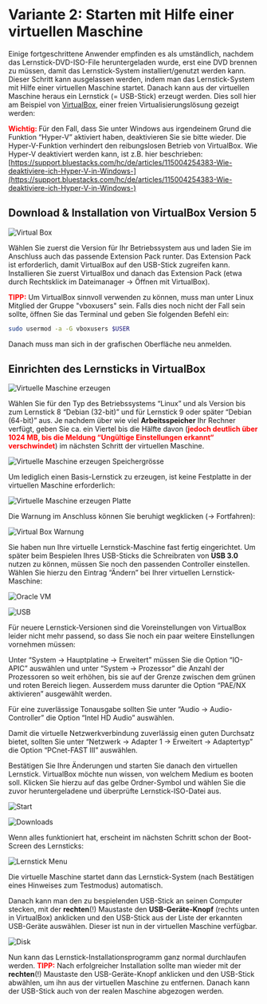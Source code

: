 # Variante 2: Starten mit Hilfe einer virtuellen Maschine
Einige fortgeschrittene Anwender empfinden es als umständlich, nachdem das Lernstick-DVD-ISO-File heruntergeladen wurde, erst eine DVD brennen zu müssen, damit das Lernstick-System installiert/genutzt werden kann. Dieser Schritt kann ausgelassen werden, indem man das Lernstick-System mit Hilfe einer virtuellen Maschine startet. Danach kann aus der virtuellen Maschine heraus ein Lernstick (= USB-Stick) erzeugt werden.
Dies soll hier am Beispiel von [VirtualBox](https://www.virtualbox.org/), einer freien Virtualisierungslösung gezeigt werden:

**<span style="color:red">Wichtig: </span>** Für den Fall, dass Sie unter Windows aus irgendeinem Grund die Funktion “Hyper-V” aktiviert haben, deaktivieren Sie sie bitte wieder. Die Hyper-V-Funktion verhindert den reibungslosen Betrieb von VirtualBox. Wie Hyper-V deaktiviert werden kann, ist z.B. hier beschrieben:
[https://support.bluestacks.com/hc/de/articles/115004254383-Wie-deaktiviere-ich-Hyper-V-in-Windows-](https://support.bluestacks.com/hc/de/articles/115004254383-Wie-deaktiviere-ich-Hyper-V-in-Windows-)


## Download & Installation von VirtualBox Version 5

![](../../assets/virtual-box.png "Virtual Box")

Wählen Sie zuerst die Version für Ihr Betriebssystem aus und laden Sie im Anschluss auch das passende Extension Pack runter. Das Extension Pack ist erforderlich, damit VirtualBox auf den USB-Stick zugreifen kann.
Installieren Sie zuerst VirtualBox und danach das Extension Pack (etwa durch Rechtsklick im Dateimanager -> Öffnen mit VirtualBox).

**<span style="color:red">TIPP:</span>** Um VirtualBox sinnvoll verwenden zu können, muss man unter Linux Mitglied der Gruppe "vboxusers" sein. Falls dies noch nicht der Fall sein sollte, öffnen Sie das Terminal und geben Sie folgenden Befehl ein:

```bash
sudo usermod -a -G vboxusers $USER 
```

Danach muss man sich in der grafischen Oberfläche neu anmelden.

## Einrichten des Lernsticks in VirtualBox

![](../../assets/virtuelle-maschine-erzeugen.png "Virtuelle Maschine erzeugen")

Wählen Sie für den Typ des Betriebssystems “Linux” und als Version bis zum Lernstick 8 “Debian (32-bit)” und für Lernstick 9 oder später “Debian (64-bit)” aus.
Je nachdem über wie viel **Arbeitsspeicher** Ihr Rechner verfügt, geben Sie ca. ein Viertel bis die Hälfte davon (**<span style="color:red">jedoch deutlich über 1024 MB, bis die Meldung “Ungültige Einstellungen erkannt“ verschwindet</span>**) im nächsten Schritt der virtuellen Maschine.

![](../../assets/Speichergrösse_virtuelle-maschine-erzeugen.png "Virtuelle Maschine erzeugen Speichergrösse")

Um lediglich einen Basis-Lernstick zu erzeugen, ist keine Festplatte in der virtuellen Maschine erforderlich:

![](../../assets/Platte_virtuelle-maschine-erzeugen.png "Virtuelle Maschine erzeugen Platte")

Die Warnung im Anschluss können Sie beruhigt wegklicken (-> Fortfahren):

![](../../assets/virtual-box-warning.png "Virtual Box Warnung")

Sie haben nun Ihre virtuelle Lernstick-Maschine fast fertig eingerichtet. 
Um später beim Bespielen Ihres USB-Sticks die Schreibraten von **USB 3.0** nutzen zu können, müssen Sie noch den passenden Controller einstellen. Wählen Sie hierzu den Eintrag “Ändern” bei Ihrer virtuellen Lernstick-Maschine:

![](../../assets/OracleVM.png "Oracle VM")

![](../../assets/USB-Controller.png "USB")

Für neuere Lernstick-Versionen sind die Voreinstellungen von VirtualBox leider nicht mehr passend, so dass Sie noch ein paar weitere Einstellungen vornehmen müssen:

Unter “System -> Hauptplatine -> Erweitert” müssen Sie die Option “IO-APIC” auswählen und unter “System -> Prozessor” die Anzahl der Prozessoren so weit erhöhen, bis sie auf der Grenze zwischen dem grünen und roten Bereich liegen. Ausserdem muss darunter die Option “PAE/NX aktivieren” ausgewählt werden.

Für eine zuverlässige Tonausgabe sollten Sie unter “Audio -> Audio-Controller” die Option “Intel HD Audio” auswählen.

Damit die virtuelle Netzwerkverbindung zuverlässig einen guten Durchsatz bietet, sollten Sie unter “Netzwerk -> Adapter 1 -> Erweitert -> Adaptertyp” die Option “PCnet-FAST III” auswählen.

Bestätigen Sie Ihre Änderungen und starten Sie danach den virtuellen Lernstick. VirtualBox möchte nun wissen, von welchem Medium es booten soll. 
Klicken Sie hierzu auf das gelbe Ordner-Symbol und wählen Sie die zuvor heruntergeladene und überprüfte Lernstick-ISO-Datei aus.

![](../../assets/medium-für-start.png "Start")

![](../../assets/downloads.png "Downloads")

Wenn alles funktioniert hat, erscheint im nächsten Schritt schon der Boot-Screen des Lernsticks:

![](../../assets/Lernstick_Menu.png "Lernstick Menu")

Die virtuelle Maschine startet dann das Lernstick-System (nach Bestätigen eines Hinweises zum Testmodus) automatisch. 

Danach kann man den zu bespielenden USB-Stick an seinen Computer stecken, 
mit der **rechten**(!) Maustaste den **USB-Geräte-Knopf** (rechts unten in VirtualBox) anklicken und den USB-Stick aus der Liste der erkannten USB-Geräte auswählen. Dieser ist nun in der virtuellen Maschine verfügbar.

![](../../assets/Disk.png "Disk")

Nun kann das Lernstick-Installationsprogramm ganz normal durchlaufen werden. 
**<span style="color:red">TIPP:</span>** Nach erfolgreicher Installation sollte man wieder mit der **rechten**(!) Maustaste den USB-Geräte-Knopf anklicken und den USB-Stick abwählen, um ihn aus der virtuellen Maschine zu entfernen. Danach kann der USB-Stick auch von der realen Maschine abgezogen werden.